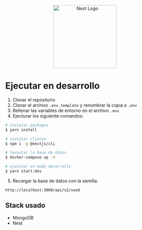 <p align="center">
  <a href="http://nestjs.com/" target="blank"><img src="https://nestjs.com/img/logo-small.svg" width="200" alt="Nest Logo" /></a>
</p>

# Ejecutar en desarrollo

1. Clonar el repositorio
2. Clonar el archivo ```.env.template``` y renombrar la copia a ```.env```
3. Rellenar las variables de entorno en el archivo ```.env```
4. Ejecturar los siguiente comandos:
```bash
# instalar packages
$ yarn install

# instalar cliente
$ npm i -g @nestjs/cli

# levantar la base de datos
$ docker-compose up -d

# ejecutar en modo desarrollo
$ yarn start:dev
```
5. Recargar la base de datos con la semilla:
```
http://localhost:3000/api/v2/seed
```

## Stack usado
* MongoDB
* Nest